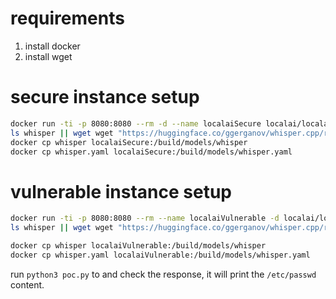 # requirements
1. install docker
2. install wget

# secure instance setup
```bash
docker run -ti -p 8080:8080 --rm -d --name localaiSecure localai/localai:v2.10.0-ffmpeg-core
ls whisper || wget wget "https://huggingface.co/ggerganov/whisper.cpp/resolve/main/ggml-tiny.bin?download=true" -O whisper
docker cp whisper localaiSecure:/build/models/whisper
docker cp whisper.yaml localaiSecure:/build/models/whisper.yaml
```
# vulnerable instance setup
```bash
docker run -ti -p 8080:8080 --rm --name localaiVulnerable -d localai/localai:v2.7.0-ffmpeg-core
ls whisper || wget wget "https://huggingface.co/ggerganov/whisper.cpp/resolve/main/ggml-tiny.bin?download=true" -O whisper

docker cp whisper localaiVulnerable:/build/models/whisper
docker cp whisper.yaml localaiVulnerable:/build/models/whisper.yaml
```
run `python3 poc.py` to and check the response, it will print the `/etc/passwd` content.